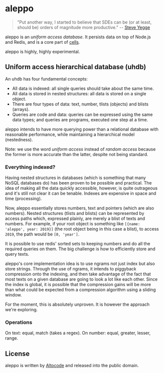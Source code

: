 # aleppo

> "Put another way, I started to believe that SDEs can be (or at least, should be) orders of magnitude more productive." -- [Steve Yegge](https://sites.google.com/site/steveyegge2/tin-foil-hats)

aleppo is an *uniform access database*. It persists data on top of Node.js and Redis, and is a core part of [cells](https://github.com/altocodenl/cells).

aleppo is highly, highly experimental.

## Uniform access hierarchical database (uhdb)

An uhdb has four fundamental concepts:

- All data is indexed: all single queries should take about the same time.
- All data is stored in nested structures: all data is stored on a single object.
- There are four types of data: text, number, tlists (objects) and blists (arrays).
- Queries are code and data: queries can be expressed using the same data types; and queries are programs, executed one step at a time.

aleppo intends to have more querying power than a relational database with reasonable performance, while maintaining a hierarchical model (nestedness).

Note: we use the word *uniform access* instead of *random access* because the former is more accurate than the latter, despite not being standard.

### Everything indexed?

Having nested structures in databases (which is something that many NoSQL databases do) has been proven to be possible and practical. The idea of making all the data quickly accessible, however, is quite outrageous and it's still not clear it can be tenable. Indexes are expensive in space and time (processing).

Now, aleppo essentially stores numbers, text and pointers (which are also numbers). Nested structures (tlists and blists) can be represented by access paths which, expressed plainly, are merely a blist of texts and numbers. For example, if your root object is something like `[{name: 'aleppo', year: 2019}]` (the root object being in this case a blist), to access `2019`, the path would be `[0, 'year']`.

It is possible to use redis' sorted sets to keeping numbers and do all the required queries on them. The big challenge is how to efficiently store and query texts.

aleppo's core implementation idea is to use ngrams not just index but also store strings. Through the use of ngrams, it intends to piggyback compression onto the indexing, and then take advantage of the fact that most texts on a given database are going to look a lot like each other. Since the index is global, it is possible that the compression gains will be more than what could be expected from a compression algorithm using a sliding window.

For the moment, this is absolutely unproven. It is however the approach we're exploring.

### Operations

On text: equal, match (takes a regex).
On number: equal, greater, lesser, range.

## License

aleppo is written by [Altocode](https://altocode.nl) and released into the public domain.
